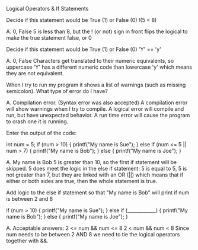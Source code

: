 Logical Operators & If Statements

Decide if this statement would be True (1) or False (0)
!(5 < 8)

A. 0, False
5 is less than 8, but the ! (or not) sign in front flips the logical to make the true statement false, or 0

Decide if this statement would be True (1) or False (0)
'Y' == 'y'

A. 0, False
Characters get translated to their numeric equivalents, so uppercase 'Y' has a different numeric code than lowercase 'y' which means they are not equivalent.

When I try to run my program it shows a list of warnings (such as missing semicolon).  What type of error do I have?

A. Compilation error. (Syntax error was also accepted)
A compilation error will show warnings when I try to compile.  A logical error will compile and run, but have unexpected behavior.  A run time error will cause the program to crash one it is running.

Enter the output of the code:

int num = 5;
if (num > 10) {
    printf("My name is Sue");
}
else if (num <= 5 || num > 7) {
    printf("My name is Bob");
}
else {
    printf("My name is Joe");
}

A. My name is Bob
5 is greater than 10, so the first if statement will be skipped.  5 does meet the logic in the else if statement: 5 is equal to 5, 5 is not greater than 7, but they are linked with an OR (||) which means that if either or both sides are true, then the whole statement is true.

Add logic to the else if statement so that "My name is Bob" will print if num is between 2 and 8

if (num > 10) {
    printf("My name is Sue");
}
else if (____________) {
    printf("My name is Bob");
}
else {
    printf("My name is Joe");
}

A. Acceptable answers:
2 <= num && num <= 8 
2 < num && num < 8
Since num needs to be between 2 AND 8 we need to tie the logical operators together with &&.
